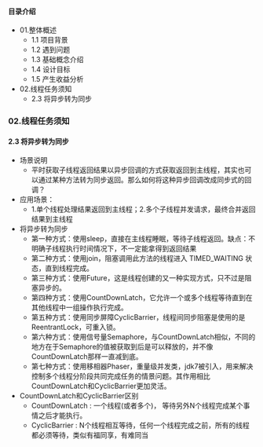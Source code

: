 #### 目录介绍
- 01.整体概述
    - 1.1 项目背景
    - 1.2 遇到问题
    - 1.3 基础概念介绍
    - 1.4 设计目标
    - 1.5 产生收益分析
- 02.线程任务须知
    - 2.3 将异步转为同步




### 02.线程任务须知
#### 2.3 将异步转为同步
- 场景说明
    - 平时获取子线程返回结果以异步回调的方式获取返回到主线程，其实也可以通过某种方法转为同步返回。那么如何将这种异步回调改成同步式的回调？
- 应用场景：
    - 1.单个线程处理结果返回到主线程；2.多个子线程并发请求，最终合并返回结果到主线程
- 将异步转为同步
    - 第一种方式：使用sleep，直接在主线程睡眠，等待子线程返回。缺点：不明确子线程执行时间情况下，不一定能拿得到返回结果
    - 第二种方式：使用join，阻塞调用此方法的线程进入 TIMED_WAITING 状态，直到线程完成。
    - 第三种方式：使用Future，这是线程创建的又一种实现方式，只不过是阻塞异步的。
    - 第四种方式：使用CountDownLatch，它允许一个或多个线程等待直到在其他线程中一组操作执行完成。
    - 第五种方式：使用同步屏障CyclicBarrier，线程间同步阻塞是使用的是ReentrantLock，可重入锁。
    - 第六种方式：使用信号量Semaphore，与CountDownLatch相似，不同的地方在于Semaphore的值被获取到后是可以释放的，并不像CountDownLatch那样一直减到底。
    - 第七种方式：使用移相器Phaser，重量级并发类，jdk7被引入，用来解决控制多个线程分阶段共同完成任务的情景问题。其作用相比CountDownLatch和CyclicBarrier更加灵活。
- CountDownLatch和CyclicBarrier区别
    - CountDownLatch : 一个线程(或者多个)， 等待另外N个线程完成某个事情之后才能执行。 
    - CyclicBarrier : N个线程相互等待，任何一个线程完成之前，所有的线程都必须等待，类似有福同享，有难同当








